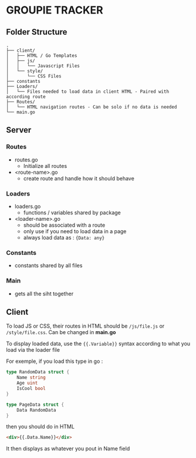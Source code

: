 # **GROUPIE TRACKER**

## Folder Structure

```
.
├── client/
│   ├── HTML / Go Templates
│   ├── js/
│   │   └── Javascript Files
│   └── style/
│       └── CSS Files
├── constants
├── Loaders/
│   └── Files needed to load data in client HTML - Paired with according route
├── Routes/
│   └── HTML navigation routes - Can be solo if no data is needed
└── main.go
```

## Server

### Routes

- routes.go
  - Initialize all routes
- \<route-name>.go
  - create route and handle how it should behave

### Loaders

- loaders.go
  - functions / variables shared by package
- \<loader-name>.go
  - should be associated with a route
  - only use if you need to load data in a page
  - always load data as : `{Data: any}`

### Constants

- constants shared by all files

### Main

- gets all the siht together

## Client

To load JS or CSS, their routes in HTML should be `/js/file.js` or `/style/file.css`. Can be changed in **main.go**

To display loaded data, use the `{{.Variable}}` syntax according to what you load via the loader file

For exemple, if you load this type in go :

```go
type RandomData struct {
    Name string
    Age uint
    IsCool bool
}

type PageData struct {
    Data RandomData
}
```

then you should do in HTML

```html
<div>{{.Data.Name}}</div>
```

It then displays as whatever you pout in Name field
